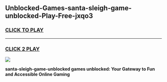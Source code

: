 
## Unblocked-Games-santa-sleigh-game-unblocked-Play-Free-jxqo3
<h3>
<a href="https://premium76.site?title=santa-sleigh-game-unblocked&ref=10A">CLICK TO PLAY</a></h3>
<hr>

<h3>
<a href="https://premium76.site?title=santa-sleigh-game-unblocked&ref=10A">CLICK 2 PLAY</a>
  
</h3>

<a href="https://premium76.site?title=santa-sleigh-game-unblocked&ref=10A"><img src="https://clearcache.store/games.png"></a>


**santa-sleigh-game-unblocked games unblocked: Your Gateway to Fun and Accessible Online Gaming**
